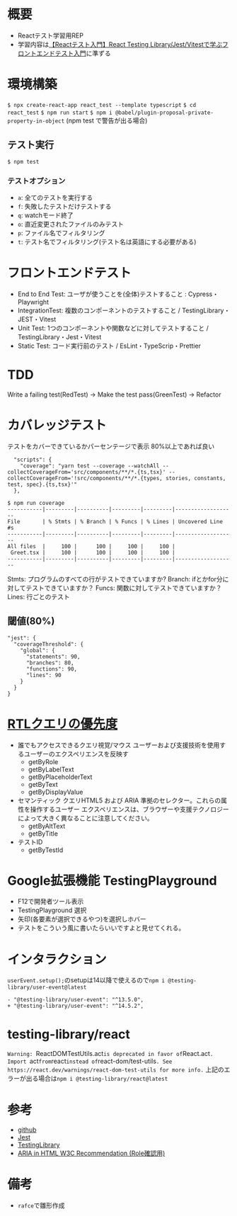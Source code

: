 # 概要
- Reactテスト学習用REP
- 学習内容は[【Reactテスト入門】React Testing Library/Jest/Vitestで学ぶフロントエンドテスト入門](https://www.udemy.com/course/react-frontend-test-tutorial/)に準ずる

# 環境構築
`$ npx create-react-app react_test --template typescript`
`$ cd react_test`
`$ npm run start`
`$ npm i @babel/plugin-proposal-private-property-in-object` (npm test で警告が出る場合)

## テスト実行
`$ npm test`

### テストオプション
- `a`: 全てのテストを実行する
- `f`: 失敗したテストだけテストする
- `q`: watchモード終了
- `o`: 直近変更されたファイルのみテスト
- `p`: ファイル名でフィルタリング
- `t`: テスト名でフィルタリング(テスト名は英語にする必要がある)

# フロントエンドテスト
- End to End Test: ユーザが使うことを(全体)テストすること : Cypress・Playwright
- IntegrationTest: 複数のコンポーネントのテストすること / TestingLibrary・JEST・Vitest
- Unit Test: 1つのコンポーネントや関数などに対してテストすること / TestingLibrary・Jest・Vitest
- Static Test: コード実行前のテスト / EsLint・TypeScrip・Prettier

# TDD
Write a failing test(RedTest) -> Make the test pass(GreenTest) -> Refactor

# カバレッジテスト
テストをカバーできているかパーセンテージで表示 80%以上であれば良い
```
  "scripts": {
    "coverage": "yarn test --coverage --watchAll --collectCoverageFrom='src/components/**/*.{ts,tsx}' --collectCoverageFrom='!src/components/**/*.{types, stories, constants, test, spec}.{ts,tsx}'"
  },
```
```
$ npm run coverage
-----------|---------|----------|---------|---------|-------------------
File       | % Stmts | % Branch | % Funcs | % Lines | Uncovered Line #s
-----------|---------|----------|---------|---------|-------------------
All files  |     100 |      100 |     100 |     100 |
 Greet.tsx |     100 |      100 |     100 |     100 |
-----------|---------|----------|---------|---------|-------------------
```

Stmts: プログラムのすべての行がテストできていますか?
Branch: ifとかfor分に対してテストできていますか？
Funcs: 関数に対してテストできていますか？
Lines: 行ごとのテスト

## 閾値(80%)
```
"jest": {
  "coverageThreshold": {
    "global": {
      "statements": 90,
      "branches": 80,
      "functions": 90,
      "lines": 90
    }
  }
}
```

# [RTLクエリの優先度](https://testing-library.com/docs/queries/about#priority)
- 誰でもアクセスできるクエリ視覚/マウス ユーザーおよび支援技術を使用するユーザーのエクスペリエンスを反映す
    - getByRole
    - getByLabelText
    - getByPlaceholderText
    - getByText
    - getByDisplayValue
- セマンティック クエリHTML5 および ARIA 準拠のセレクター。これらの属性を操作するユーザー エクスペリエンスは、ブラウザーや支援テクノロジーによって大きく異なることに注意してください。
    - getByAltText
    - getByTitle
- テストID
    - getByTestId

# Google拡張機能 TestingPlayground
- F12で開発者ツール表示
- TestingPlayground 選択
- 矢印(各要素が選択できるやつ)を選択しホバー
- テストをこういう風に書いたらいいですよと見せてくれる。

# インタラクション
`userEvent.setup();`のsetupは14以降で使えるので`npm i @testing-library/user-event@latest`

```
- "@testing-library/user-event": "^13.5.0",
+ "@testing-library/user-event": "^14.5.2",
```

# testing-library/react
`Warning: `ReactDOMTestUtils.act` is deprecated in favor of `React.act`. Import `act` from `react` instead of `react-dom/test-utils`. See https://react.dev/warnings/react-dom-test-utils for more info.`
上記のエラーが出る場合は`npm i @testing-library/react@latest`

# 参考
- [github](https://github.com/Shin-sibainu/test-jest-local-for-udemy)
- [Jest](https://jestjs.io/ja/docs/api#testname-fn-timeout)
- [TestingLibrary](https://testing-library.com/docs/react-testing-library/api)
- [ARIA in HTML W3C Recommendation (Role確認用)](https://www.w3.org/TR/html-aria/#docconformance)

# 備考
- `rafce`で雛形作成